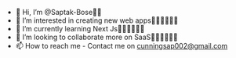 - 👋 Hi, I’m @Saptak-Bose👍🏽
- 👀 I’m interested in creating new web apps👍🏽👍🏽👍🏽
- 🌱 I’m currently learning Next Js👍🏽👍🏽👍🏽
- 💞️ I’m looking to collaborate more on SaaS👍🏽👍🏽👍🏽
- 📫 How to reach me - Contact me on cunningsap002@gmail.com

<!---
Saptak-Bose/Saptak-Bose is a ✨ special ✨ repository because its `README.md` (this file) appears on your GitHub profile.
You can click the Preview link to take a look at your changes.
--->
